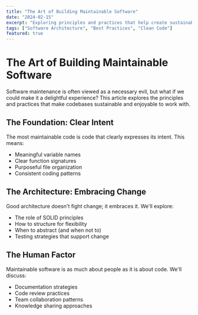 ```yaml
---
title: "The Art of Building Maintainable Software"
date: "2024-02-15"
excerpt: "Exploring principles and practices that help create sustainable codebases that stand the test of time."
tags: ["Software Architecture", "Best Practices", "Clean Code"]
featured: true
---
```


# The Art of Building Maintainable Software

Software maintenance is often viewed as a necessary evil, but what if we could make it a delightful experience? This article explores the principles and practices that make codebases sustainable and enjoyable to work with.

## The Foundation: Clear Intent

The most maintainable code is code that clearly expresses its intent. This means:

- Meaningful variable names
- Clear function signatures
- Purposeful file organization
- Consistent coding patterns

## The Architecture: Embracing Change

Good architecture doesn't fight change; it embraces it. We'll explore:

- The role of SOLID principles
- How to structure for flexibility
- When to abstract (and when not to)
- Testing strategies that support change

## The Human Factor

Maintainable software is as much about people as it is about code. We'll discuss:

- Documentation strategies
- Code review practices
- Team collaboration patterns
- Knowledge sharing approaches